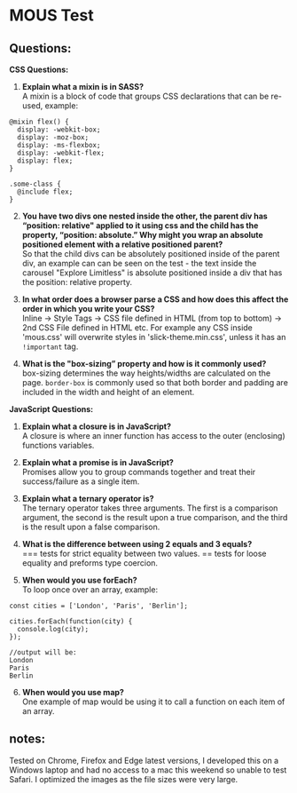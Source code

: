 # MOUS Test

## Questions:
**CSS Questions:**
1. **Explain what a mixin is in SASS?**  
A mixin is a block of code that groups CSS declarations that can be re-used, example:
~~~~
@mixin flex() {
  display: -webkit-box;
  display: -moz-box;
  display: -ms-flexbox;
  display: -webkit-flex;
  display: flex;
}

.some-class {
  @include flex;
}
~~~~

2.  **You have two divs one nested inside the other, the parent div has “position: relative" applied to it using css and the child has the property, “position: absolute.” Why might you wrap an absolute positioned element with a relative positioned parent?**  
So that the child divs can be absolutely positioned inside of the parent div, an example can can be seen on the test - the text inside the carousel "Explore Limitless" is absolute positioned inside a div that has the position: relative property.

3.  **In what order does a browser parse a CSS and how does this affect the order in which you write your CSS?**  
Inline -> Style Tags -> CSS file defined in HTML (from top to bottom) -> 2nd CSS File defined in HTML etc.
For example any CSS inside 'mous.css' will overwrite styles in 'slick-theme.min.css', unless it has an `!important` tag.

4.  **What is the "box-sizing” property and how is it commonly used?**  
box-sizing determines the way heights/widths are calculated on the page. `border-box` is commonly used so that both border and padding are included in the width and height of an element.

**JavaScript Questions:**

1.  **Explain what a closure is in JavaScript?**  
A closure is where an inner function has access to the outer (enclosing) functions variables.

2.  **Explain what a promise is in JavaScript?**  
Promises allow you to group commands together and treat their success/failure as a single item.

3.  **Explain what a ternary operator is?**  
The ternary operator takes three arguments. The first is a comparison argument, the second is the result upon a true comparison, and the third is the result upon a false comparison.

4.  **What is the difference between using 2 equals and 3 equals?**  
=== tests for strict equality between two values.
== tests for loose equality and preforms type coercion.

5.  **When would you use forEach?**  
To loop once over an array, example:
```
const cities = ['London', 'Paris', 'Berlin'];

cities.forEach(function(city) {
  console.log(city);
});

//output will be:
London
Paris
Berlin

```

6.  **When would you use map?**  
One example of map would be using it to call a function on each item of an array.


## notes:
Tested on Chrome, Firefox and Edge latest versions, I developed this on a Windows laptop and had no access to a mac this weekend so unable to test Safari.
I optimized the images as the file sizes were very large.
